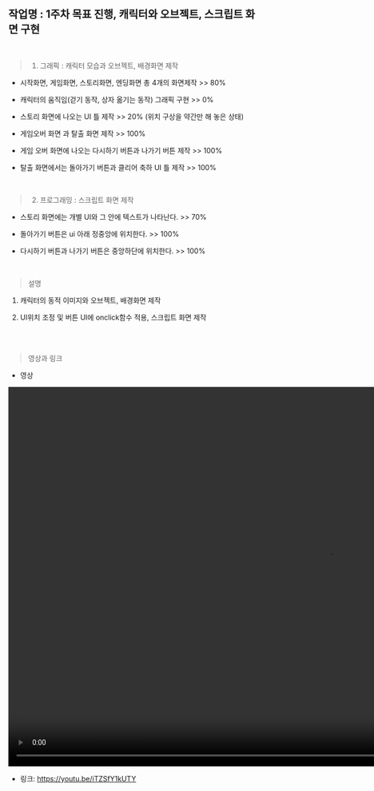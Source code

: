 
## 작업명 : 1주차 목표 진행, 캐릭터와 오브젝트, 스크립트 화면 구현

<br>

> 1) 그래픽 : 캐릭터 모습과 오브젝트, 배경화면 제작

- 시작화면, 게임화면, 스토리화면, 엔딩화면 총 4개의 화면제작  >> 80%

- 캐릭터의 움직임(걷기 동작, 상자 옮기는 동작) 그래픽 구현   >> 0%

- 스토리 화면에 나오는 UI 틀 제작   >> 20% (위치 구상을 약간만 해 놓은 상태)  



- 게임오버 화면 과 탈출 화면 제작   >> 100%

- 게임 오버 화면에 나오는 다시하기 버튼과 나가기 버튼 제작   >> 100%

- 탈출 화면에서는 돌아가기 버튼과 클리어 축하 UI 틀 제작   >> 100%


<br>


> 2) 프로그래밍 : 스크립트 화면 제작

- 스토리 화면에는 개별 UI와 그 안에 텍스트가 나타난다.  >> 70% 

- 돌아가기 버튼은 ui 아래 정중앙에 위치한다.   >> 100%

- 다시하기 버튼과 나가기 버튼은 중앙하단에 위치한다.   >> 100%

<br>

> 설명  

1) 캐릭터의 동적 이미지와 오브젝트, 배경화면 제작

2) UI위치 조정 및 버튼 UI에 onclick함수 적용, 스크립트 화면 제작

<br><br>

> 영상과 링크

- 영상
<video controls width="1280" height="760">
<source src="2주차.mkv" type="video/mkv">

    Sorry, your browser doesn't support embedded videos.

</video>

- 링크: https://youtu.be/iTZSfY1kUTY
